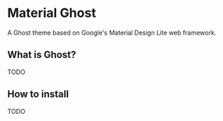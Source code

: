# Material Ghost
A Ghost theme based on Google's Material Design Lite web framework.

## What is Ghost?
TODO

## How to install
TODO
